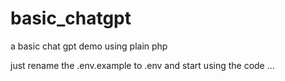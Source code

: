 # basic_chatgpt
a basic chat gpt demo using plain php

just rename the .env.example to .env and start using the code ...
